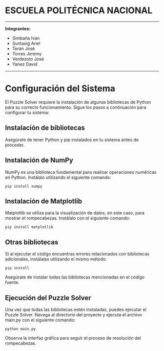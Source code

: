 # ESCUELA POLITÉCNICA NACIONAL

---

**Integrantes:**

- Simbaña Ivan
- Suntasig Ariel
- Terán José
- Torres Jeremy
- Verdezoto José
- Yanez David

---

# Configuración del Sistema

El Puzzle Solver requiere la instalación de algunas bibliotecas de Python para su correcto funcionamiento. Sigue los pasos a continuación para configurar tu sistema:

## Instalación de bibliotecas
Asegúrate de tener Python y pip instalados en tu sistema antes de proceder.  

## Instalación de NumPy
NumPy es una biblioteca fundamental para realizar operaciones numéricas en Python. Instálalo utilizando el siguiente comando:  

```pip install numpy ```  

## Instalación de Matplotlib
Matplotlib se utiliza para la visualización de datos, en este caso, para mostrar el rompecabezas. Instálalo con el siguiente comando:  

```pip install matplotlib```  

## Otras bibliotecas
Si al ejecutar el código encuentras errores relacionados con bibliotecas adicionales, instálalas utilizando el mismo método:

```pip install``` 

Asegúrate de instalar todas las bibliotecas mencionadas en el código fuente.

## Ejecución del Puzzle Solver
Una vez que todas las bibliotecas estén instaladas, puedes ejecutar el Puzzle Solver. Navega al directorio del proyecto y ejecuta el archivo main.py con el siguiente comando:  

```python main.py```  

Observa la interfaz gráfica para seguir el proceso de resolución del rompecabezas.